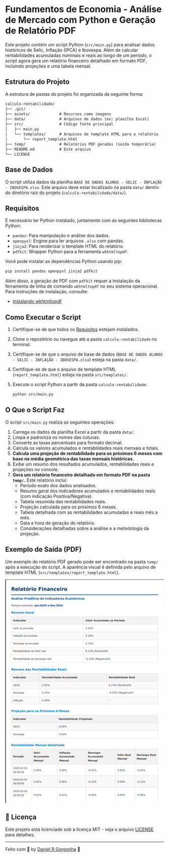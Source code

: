 # Fundamentos de Economia - Análise de Mercado com Python e Geração de Relatório PDF

Este projeto contém um script Python (`src/main.py`) para analisar dados históricos de Selic, Inflação (IPCA) e Ibovespa. Além de calcular rentabilidades acumuladas nominais e reais ao longo de um período, o script agora gera um relatório financeiro detalhado em formato PDF, incluindo projeções e uma tabela mensal.

## Estrutura do Projeto

A estrutura de pastas do projeto foi organizada da seguinte forma:

```
calculo-rentabilidade/
├── .git/
├── assets/             # Recursos como imagens
├── data/               # Arquivos de dados (ex: planilha Excel)
├── src/                # Código fonte principal
│   ├── main.py
│   └── templates/      # Arquivos de template HTML para o relatório
│       └── report_template.html
├── temp/               # Relatórios PDF gerados (saída temporária)
├── README.md           # Este arquivo
└── LICENSE
```

## Base de Dados

O script utiliza dados da planilha `BASE DE DADOS ALUNOS - SELIC - INFLAÇÃO - IBOVESPA.xlsx`. Este arquivo deve estar localizado na pasta `data/` dentro do diretório raiz do projeto (`calculo-rentabilidade/data/`).

## Requisitos

É necessário ter Python instalado, juntamente com as seguintes bibliotecas Python:

- `pandas`: Para manipulação e análise dos dados.
- `openpyxl`: Engine para ler arquivos `.xlsx` com pandas.
- `jinja2`: Para renderizar o template HTML do relatório.
- `pdfkit`: Wrapper Python para a ferramenta `wkhtmltopdf`.

Você pode instalar as dependências Python usando pip:

```bash
pip install pandas openpyxl jinja2 pdfkit
```

Além disso, a geração de PDF com `pdfkit` requer a instalação da ferramenta de linha de comando `wkhtmltopdf` no seu sistema operacional. Para instruções de instalação, consulte:

- [Instalando wkhtmltopdf](https://github.com/JazzCore/python-pdfkit/wiki/Installing-wkhtmltopdf)

## Como Executar o Script

1. Certifique-se de que todos os [Requisitos](#requisitos) estejam instalados.
2. Clone o repositório ou navegue até a pasta `calculo-rentabilidade` no terminal.
3. Certifique-se de que o arquivo de base de dados (`BASE DE DADOS ALUNOS - SELIC - INFLAÇÃO - IBOVESPA.xlsx`) esteja na pasta `data/`.
4. Certifique-se de que o arquivo de template HTML (`report_template.html`) esteja na pasta `src/templates/`.
5. Execute o script Python a partir da pasta `calculo-rentabilidade`:

   ```bash
   python src/main.py
   ```

## O Que o Script Faz

O script `src/main.py` realiza as seguintes operações:

1. Carrega os dados da planilha Excel a partir da pasta `data/`.
2. Limpa e padroniza os nomes das colunas.
3. Converte as taxas percentuais para formato decimal.
4. Calcula os valores acumulados e rentabilidades reais mensais e totais.
5. **Calcula uma projeção de rentabilidade para os próximos 6 meses com base na média geométrica das taxas mensais históricas.**
6. Exibe um resumo dos resultados acumulados, rentabilidades reais e projeções no console.
7. **Gera um relatório financeiro detalhado em formato PDF na pasta `temp/`.** Este relatório inclui:
   - Período exato dos dados analisados.
   - Resumo geral dos indicadores acumulados e rentabilidades reais (com indicação Positiva/Negativa).
   - Tabela resumida das rentabilidades reais.
   - Projeção calculada para os próximos 6 meses.
   - Tabela detalhada com as rentabilidades acumuladas e reais mês a mês.
   - Data e hora de geração do relatório.
   - Considerações detalhadas sobre a análise e a metodologia da projeção.

## Exemplo de Saída (PDF)

Um exemplo do relatório PDF gerado pode ser encontrado na pasta `temp/` após a execução do script. A aparência visual é definida pelo arquivo de template HTML (`src/templates/report_template.html`).

![Exemplo do Relatório PDF](assets/result-pdf.png)

## 📝 Licença

Este projeto está licenciado sob a licença MIT - veja o arquivo [LICENSE](LICENSE) para detalhes.

---

Feito com 💜 by <a href="https://www.linkedin.com/in/danielgorgonha/">Daniel R Gorgonha</a> :wave: